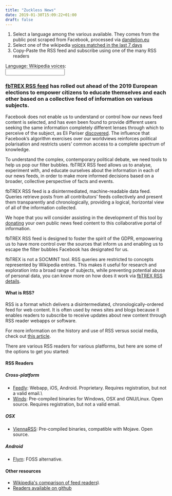 ```yaml
---
title: "Zuckless News"
date: 2019-01-30T15:09:22+01:00
draft: false
---
```


<div class="container">
    <ol>
        <li>
            Select a language among the various available. They comes from the public post scraped from Facebook, processed via 
            <a href="https://dandelion.eu">dandelion.eu</a>
        </li>
        <li> Select one of the wikipedia 
            <a href="/fbtrexRSS">voices matched in the last 7 days</a>
        </li>
        <li>
            Copy-Paste the RSS feed and subscribe using one of the many RSS readers
        </li>
    </ol>
</div>

<div class="container">
    <div class="col-md-12" id="available">
    </div>
</div>

<div class="container center hidden">
    <span class="labelt">Language:</span>
    <span class="labelv" id="language"></span>
    <span class="labelt">Wikipedia voices:</span>
    <span class="labelv" id="counter"></span>
</div>

<div class="container center hidden">
    <div class="labelt" id="status">
        <input type="text" class="form-control" id="inputbar">
    </div>
</div>

### [fbTREX RSS feed](https://facebook.tracking.exposed/rss/) has rolled out ahead of the 2019 European elections to empower citizens to educate themselves and each other based on a collective feed of information on various subjects.

Facebook does not enable us to understand or control how our news feed content is selected, and has even been found to provide different users seeking the same information completely different lenses through which to perceive of the subject, as Eli Pariser [discovered](https://www.rollingstone.com/politics/politics-news/book-excerpt-the-filter-bubble-by-eli-pariser-71053/). The influence that Facebook’s algorithm exercises over our worldviews reinforces political polarisation and restricts users’ common access to a complete spectrum of knowledge.

To understand the complex, contemporary political debate, we need tools to help us pop our filter bubbles. fbTREX RSS feed allows us to analyse, experiment with, and educate ourselves about the information in each of our news feeds, in order to make more informed decisions based on a broader, collective perspective of facts and events.

fbTREX RSS feed is a disintermediated, machine-readable data feed. Queries retrieve posts from all contributors’ feeds collectively and present them transparently and chronologically, providing a logical, horizontal view of all of the information collected.

We hope that you will consider assisting in the development of this tool by [donating](individual-text.md) your own public news feed content to this collaborative portal of information.

fbTREX RSS feed is designed to foster the spirit of the GDPR, empowering us to have more control over the sources that inform us and enabling us to escape the filter bubbles Facebook has designated for us.

fbTREX is not a SOCMINT tool. RSS queries are restricted to concepts represented by Wikipedia entries. This makes it useful for research and exploration into a broad range of subjects, while preventing potential abuse of personal data, you can know more on how does it work via [fbTREX RSS details](https://facebook.tracking.exposed/fbtrexRSS).

#### What is RSS?

RSS is a format which delivers a disintermediated, chronologically-ordered feed for web content. It is often used by news sites and blogs because it enables readers to subscribe to receive updates about new content through RSS reader webapps or software.

For more information on the history and use of RSS versus social media, check out [this article](https://motherboard.vice.com/en_us/article/a3mm4z/the-rise-and-demise-of-rss).

There are various RSS readers for various platforms, but here are some of the options to get you started:

#### RSS Readers
##### Cross-platform
* [Feedly](https://feedly.com/): Webapp, iOS, Android. Proprietary. Requires registration, but not a valid email.\
* [Winds](https://getstream.io/winds/): Pre-compiled binaries for Windows, OSX and GNU/Linux. Open source. Requires registration, but not a valid email.

##### OSX
* [ViennaRSS](https://github.com/ViennaRSS/vienna-rss/releases/tag/v/3.5.3): Pre-compiled binaries, compatible with Mojave. Open source.

##### Android
* [Flym](https://play.google.com/store/apps/details?id=net.frju.flym&hl=en_US): FOSS alternative.

#### Other resources
* [Wikipedia's comparison of feed readers](https://en.wikipedia.org/wiki/Comparison_of_feed_aggregators)\
* [Readers available on github](https://github.com/topics/rss-reader)

